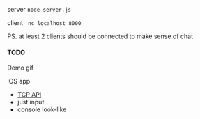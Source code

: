 server
`node server.js`

client &nbsp;
`nc localhost 8000`

PS. at least 2 clients should be connected to make sense of chat 

#### TODO

Demo gif

iOS app
- [TCP API](https://developer.apple.com/library/archive/documentation/NetworkingInternet/Conceptual/NetworkingTopics/Articles/UsingSocketsandSocketStreams.html)
- just input
- console look-like

